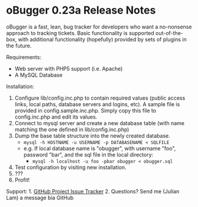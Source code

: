 # oBugger 0.23a Release Notes

oBugger is a fast, lean, bug tracker for developers who want a no-nonsense approach to tracking tickets. Basic functionality is supported out-of-the-box, with additional functionality (hopefully) provided by sets of plugins in the future.

Requirements:

- Web server with PHP5 support (i.e. Apache)
- A MySQL Database

Installation:

1. Configure lib/config.inc.php to contain required values (public access links, local paths, database servers and logins, etc). A sample file is provided in config.sample.inc.php. Simply copy this file to config.inc.php and edit its values.
2. Connect to mysql server and create a new database table (with name matching the one defined in lib/config.inc.php)
3. Dump the base table structure into the newly created database.
    - `mysql -h HOSTNAME -u USERNAME -p DATABASENAME < SQLFILE`
    - e.g. If local database name is "obugger", with username "foo", password "bar", and the sql file in the local directory:
        - `mysql -h localhost -u foo -pbar obugger < obugger.sql`
4. Test configuration by visiting new installation.
5. ???
6. Profit!

Support:
	1.  [GitHub Project Issue Tracker](https://github.com/julianlam/oBugger/issues)
	2.  Questions? Send me (Julian Lam) a message bia GitHub
